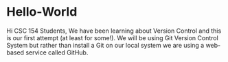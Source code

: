 # Hello-World
Hi CSC 154 Students, We have been learning about Version Control and this is our first attempt (at least for some!). We will be using Git Version Control System but rather than install a Git on our local system we are using a web-based service called GitHub.
